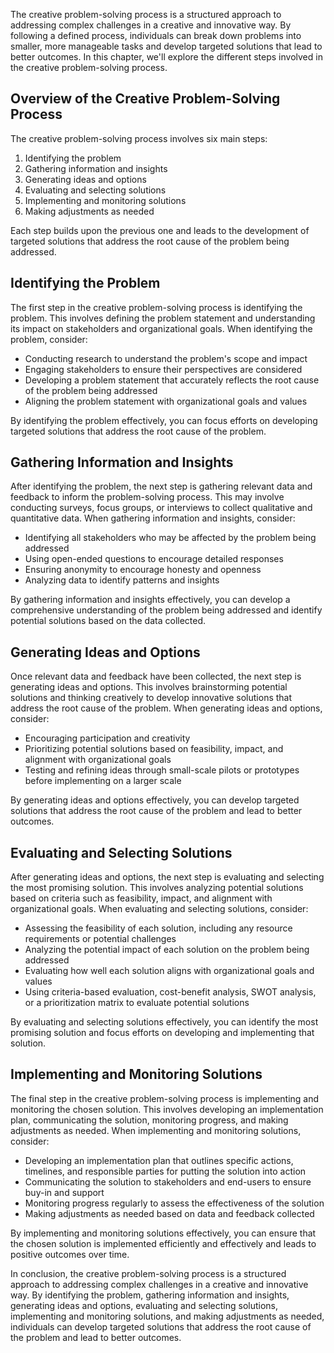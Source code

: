 
The creative problem-solving process is a structured approach to addressing complex challenges in a creative and innovative way. By following a defined process, individuals can break down problems into smaller, more manageable tasks and develop targeted solutions that lead to better outcomes. In this chapter, we'll explore the different steps involved in the creative problem-solving process.

Overview of the Creative Problem-Solving Process
------------------------------------------------

The creative problem-solving process involves six main steps:

1. Identifying the problem
2. Gathering information and insights
3. Generating ideas and options
4. Evaluating and selecting solutions
5. Implementing and monitoring solutions
6. Making adjustments as needed

Each step builds upon the previous one and leads to the development of targeted solutions that address the root cause of the problem being addressed.

Identifying the Problem
-----------------------

The first step in the creative problem-solving process is identifying the problem. This involves defining the problem statement and understanding its impact on stakeholders and organizational goals. When identifying the problem, consider:

* Conducting research to understand the problem's scope and impact
* Engaging stakeholders to ensure their perspectives are considered
* Developing a problem statement that accurately reflects the root cause of the problem being addressed
* Aligning the problem statement with organizational goals and values

By identifying the problem effectively, you can focus efforts on developing targeted solutions that address the root cause of the problem.

Gathering Information and Insights
----------------------------------

After identifying the problem, the next step is gathering relevant data and feedback to inform the problem-solving process. This may involve conducting surveys, focus groups, or interviews to collect qualitative and quantitative data. When gathering information and insights, consider:

* Identifying all stakeholders who may be affected by the problem being addressed
* Using open-ended questions to encourage detailed responses
* Ensuring anonymity to encourage honesty and openness
* Analyzing data to identify patterns and insights

By gathering information and insights effectively, you can develop a comprehensive understanding of the problem being addressed and identify potential solutions based on the data collected.

Generating Ideas and Options
----------------------------

Once relevant data and feedback have been collected, the next step is generating ideas and options. This involves brainstorming potential solutions and thinking creatively to develop innovative solutions that address the root cause of the problem. When generating ideas and options, consider:

* Encouraging participation and creativity
* Prioritizing potential solutions based on feasibility, impact, and alignment with organizational goals
* Testing and refining ideas through small-scale pilots or prototypes before implementing on a larger scale

By generating ideas and options effectively, you can develop targeted solutions that address the root cause of the problem and lead to better outcomes.

Evaluating and Selecting Solutions
----------------------------------

After generating ideas and options, the next step is evaluating and selecting the most promising solution. This involves analyzing potential solutions based on criteria such as feasibility, impact, and alignment with organizational goals. When evaluating and selecting solutions, consider:

* Assessing the feasibility of each solution, including any resource requirements or potential challenges
* Analyzing the potential impact of each solution on the problem being addressed
* Evaluating how well each solution aligns with organizational goals and values
* Using criteria-based evaluation, cost-benefit analysis, SWOT analysis, or a prioritization matrix to evaluate potential solutions

By evaluating and selecting solutions effectively, you can identify the most promising solution and focus efforts on developing and implementing that solution.

Implementing and Monitoring Solutions
-------------------------------------

The final step in the creative problem-solving process is implementing and monitoring the chosen solution. This involves developing an implementation plan, communicating the solution, monitoring progress, and making adjustments as needed. When implementing and monitoring solutions, consider:

* Developing an implementation plan that outlines specific actions, timelines, and responsible parties for putting the solution into action
* Communicating the solution to stakeholders and end-users to ensure buy-in and support
* Monitoring progress regularly to assess the effectiveness of the solution
* Making adjustments as needed based on data and feedback collected

By implementing and monitoring solutions effectively, you can ensure that the chosen solution is implemented efficiently and effectively and leads to positive outcomes over time.

In conclusion, the creative problem-solving process is a structured approach to addressing complex challenges in a creative and innovative way. By identifying the problem, gathering information and insights, generating ideas and options, evaluating and selecting solutions, implementing and monitoring solutions, and making adjustments as needed, individuals can develop targeted solutions that address the root cause of the problem and lead to better outcomes.
